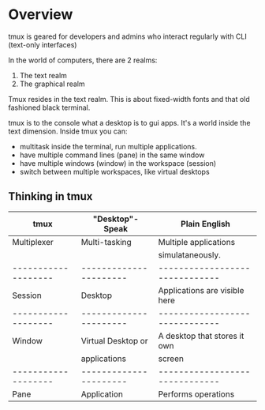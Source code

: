 # Overview

tmux is geared for developers and admins who interact regularly with
CLI (text-only interfaces)

In the world of computers, there are 2 realms:

1. The text realm
2. The graphical realm

Tmux resides in the text realm. This is about fixed-width fonts and that
old fashioned black terminal.

tmux is to the console what a desktop is to gui apps. It's a world inside
the text dimension. Inside tmux you can:

- multitask inside the terminal, run multiple applications.
- have multiple command lines (pane) in the same window
- have multiple windows (window) in the workspace (session)
- switch between multiple workspaces, like virtual desktops


## Thinking in tmux

|**tmux**               |**"Desktop"-Speak**       |**Plain English**                 |
|-------------------|----------------------|------------------------------|
|Multiplexer        |Multi-tasking         |Multiple applications         |
|                   |                      |simulataneously.              |
|-------------------|----------------------|------------------------------|
|Session            |Desktop               |Applications are visible here |
|-------------------|----------------------|------------------------------|
|Window             |Virtual Desktop or    |A desktop that stores it own  |
|                   |applications          |screen			  |
|-------------------|----------------------|------------------------------|
|Pane               |Application           |Performs operations           |
